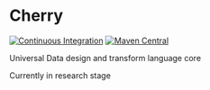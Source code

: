 # Cherry

[![Continuous Integration](https://github.com/Tinkoff/cherry/actions/workflows/ci.yml/badge.svg)](https://github.com/tofu-tf/cherry/actions/workflows/ci.yml)
[![Maven Central](https://maven-badges.herokuapp.com/maven-central/tf.tofu/cherry-lamr_3/badge.svg)](https://maven-badges.herokuapp.com/maven-central/tf.tofu/cherry-lamr_3)

Universal Data design and transform language core 

Currently in research stage
